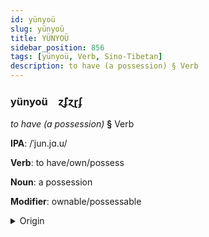 ```yaml
---
id: yünyoü
slug: yünyoü
title: YÜNYOÜ
sidebar_position: 856
tags: [yünyoü, Verb, Sino-Tibetan]
description: to have (a possession) § Verb
---
```


### yünyoü&emsp;<span kind="abugida">ɀ̃ʄɀɽʄ</span>

*to have (a possession)* **§** Verb

**IPA**: /ˈjun.jɑ.u/

**Verb**: to have/own/possess

**Noun**: a possession

**Modifier**: ownable/possessable

<details>
    <summary>Origin</summary>
    Cantonese 擁有 jung jau /jʊŋ.jɐu̯/<br/>
    <em>Sino-Tibetan Language Family</em>
</details>